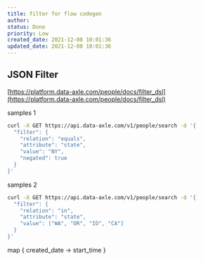 ```yaml
---
title: filter for flow codegen
author: 
status: Done
priority: Low
created_date: 2021-12-08 10:01:36
updated_date: 2021-12-08 10:01:36
---
```


## JSON Filter

[https://platform.data-axle.com/people/docs/filter_dsl](https://platform.data-axle.com/people/docs/filter_dsl)

samples 1

```bash
curl -X GET https://api.data-axle.com/v1/people/search -d '{
  "filter": {
    "relation": "equals",
    "attribute": "state",
    "value": "NY",
    "negated": true
  }
}'
```

samples 2

```bash
curl -X GET https://api.data-axle.com/v1/people/search -d '{
  "filter": {
    "relation": "in",
    "attribute": "state",
    "value": ["WA", "OR", "ID", "CA"]
  }
}'
```

map {
  created_date -> start_time
}